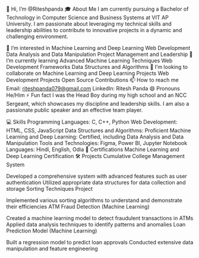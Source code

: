 👋 Hi, I’m @Riteshpanda
🎓 About Me
I am currently pursuing a Bachelor of Technology in Computer Science and Business Systems at VIT AP University. I am passionate about leveraging my technical skills and leadership abilities to contribute to innovative projects in a dynamic and challenging environment.

👀 I’m interested in
Machine Learning and Deep Learning
Web Development
Data Analysis and Data Manipulation
Project Management and Leadership
🌱 I’m currently learning
Advanced Machine Learning Techniques
Web Development Frameworks
Data Structures and Algorithms
💞️ I’m looking to collaborate on
Machine Learning and Deep Learning Projects
Web Development Projects
Open Source Contributions
📫 How to reach me
Email: riteshpanda079@gmail.com
LinkedIn: Ritesh Panda
😄 Pronouns
He/Him
⚡ Fun fact
I was the Head Boy during my high school and an NCC Sergeant, which showcases my discipline and leadership skills. I am also a passionate public speaker and an effective team player.

💻 Skills
Programming Languages: C, C++, Python
Web Development: HTML, CSS, JavaScript
Data Structures and Algorithms: Proficient
Machine Learning and Deep Learning: Certified, including Data Analysis and Data Manipulation
Tools and Technologies: Figma, Power BI, Jupyter Notebook
Languages: Hindi, English, Odia
📜 Certifications
Machine Learning and Deep Learning Certification
🛠️ Projects
Cumulative College Management System

Developed a comprehensive system with advanced features such as user authentication
Utilized appropriate data structures for data collection and storage
Sorting Techniques Project

Implemented various sorting algorithms to understand and demonstrate their efficiencies
ATM Fraud Detection (Machine Learning)

Created a machine learning model to detect fraudulent transactions in ATMs
Applied data analysis techniques to identify patterns and anomalies
Loan Prediction Model (Machine Learning)

Built a regression model to predict loan approvals
Conducted extensive data manipulation and feature engineering
